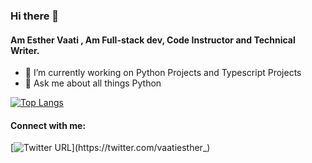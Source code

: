 ### Hi there 👋

#### Am Esther Vaati , Am Full-stack dev, Code Instructor and Technical Writer. 

- 🔭 I’m currently working on Python Projects and Typescript Projects
- 💬 Ask me about all things  Python 

[![Top Langs](https://github-readme-stats.vercel.app/api/top-langs/?username=essykings)](https://github.com/essykings/github-readme-stats)


#### Connect with me:
[![Twitter URL](https://img.shields.io/twitter/url/https/twitter.com/vaatiesther_.svg?style=social&label=Follow%20%40vaatiesther_)](https://twitter.com/vaatiesther_)






